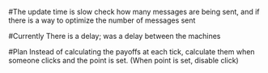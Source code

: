 
#The update time is slow
check how many messages are being sent,
and if there is a way to optimize the number of messages sent


#Currently
There is a delay; was a delay between the machines

#Plan
Instead of calculating the payoffs at each tick, calculate them when
someone clicks and the point is set. (When point is set, disable click)
